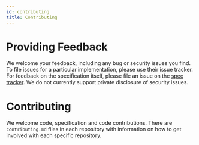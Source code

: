 ```yaml
---
id: contributing
title: Contributing
---
```

# Providing Feedback

We welcome your feedback, including any bug or security issues you find. To file issues for a particular implementation, please use their issue tracker. For feedback on the specification itself, please file an issue on the [spec tracker](https://github.com/open-feature/spec/issues). We do not currently support private disclosure of security issues.

# Contributing

We welcome code, specification and code contributions. There are `contributing.md` files in each repository with information on how to get involved with each specific repository.
